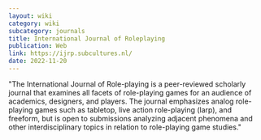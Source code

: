 ```yaml
---
layout: wiki
category: wiki
subcategory: journals
title: International Journal of Roleplaying
publication: Web
link: https://ijrp.subcultures.nl/
date: 2022-11-20
---
```


"The International Journal of Role-playing is a peer-reviewed scholarly journal that examines all facets of role-playing games for an audience of academics, designers, and players. The journal emphasizes analog role-playing games such as tabletop, live action role-playing (larp), and freeform, but is open to submissions analyzing adjacent phenomena and other interdisciplinary topics in relation to role-playing game studies."
